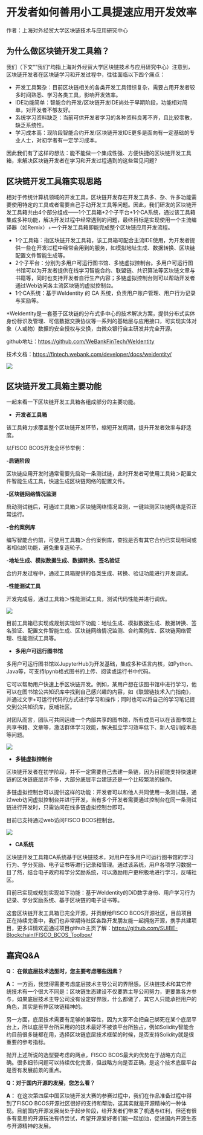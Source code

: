 # 开发者如何善用小工具提速应用开发效率

作者：上海对外经贸大学区块链技术与应用研究中心

## 为什么做区块链开发工具箱？

我们（下文“”我们“均指上海对外经贸大学区块链技术与应用研究中心）注意到，区块链开发者在区块链学习和开发过程中，往往面临以下四个痛点：

- 开发工具繁杂：目前区块链相关的各类开发工具错综复杂，需要占用开发者较多时间熟悉、学习各类工具，影响开发效率。
- IDE功能简单：智能合约开发/区块链开发IDE尚处于早期阶段，功能相对简单，对开发者不够友好。
- 系统学习资料缺乏：当前可供开发者学习的各种资料良莠不齐，且比较零散，缺乏系统性。
- 学习成本高：现阶段智能合约开发/区块链开发IDE更多是面向有一定基础的专业人士，对初学者有一定学习成本。



因此我们有了这样的想法：能不能做一个集成性强、方便快捷的区块链开发工具箱，来解决区块链开发者在学习和开发过程遇到的这些常见问题?



## 区块链开发工具箱实现思路

相对于传统计算机领域的开发工具，区块链开发存在开发工具多、杂、许多功能需要使用特定的工具或者需要自己手动开发工具等问题。因此，我们研发的区块链开发工具箱共由4个部分组成——1个工具箱+2个子平台+1个CA系统，通过该工具箱集成多种功能，解决开发过程中经常遇到的问题，最终目标是实现使用一个主流编译器（如Remix）+一个开发工具箱即能完成整个区块链应用开发流程。



- 1个工具箱：指区块链开发工具箱，该工具箱可配合主流IDE使用，为开发者提供一些在开发过程中经常会用到的服务，如模拟地址生成、数据转换、区块链配置文件智能生成等。
- 2个子平台：分别为多用户可运行图书馆、多链虚拟控制台。多用户可运行图书馆可以为开发者提供在线学习智能合约、联盟链、共识算法等区块链文章与书籍等，同时也支持开发者自行生产内容；多链虚拟控制台则可以帮助开发者通过Web访问各主流区块链的虚拟控制台。
- 1个CA系统：基于WeIdentity 的 CA 系统，负责用户账户管理、用户行为记录与奖励等。

*WeIdentity是一套基于区块链的分布式多中心的技术解决方案，提供分布式实体身份标识及管理、可信数据交换协议等一系列的基础层与应用接口，可实现实体对象（人或物）数据的安全授权与交换，由微众银行自主研发并完全开源。

github地址：<https://github.com/WeBankFinTech/WeIdentity>

技术文档：<https://fintech.webank.com/developer/docs/weidentity/>



![](../../../images/articles/suibe_blockchain_center_toolbox/0.jpg)





## 区块链开发工具箱主要功能

一起来看一下区块链开发工具箱各组成部分的主要功能。

- **开发者工具箱**

该工具箱力求覆盖整个区块链开发环节，缩短开发周期，提升开发者效率与舒适度。

以FISCO BCOS开发全环节举例：

**-启链阶段**

区块链应用开发时通常需要先启动一条测试链，此时开发者可使用工具箱＞配置文件智能生成工具，快速生成区块链网络的配置文件。

**-区块链网络情况监测**

启动测试链后，可通过工具箱＞区块链网络情况监测，一键监测区块链网络是否正常运行。

**-合约案例库**

编写智能合约前，可使用工具箱＞合约案例库，查找是否有其它合约已实现相同或者相似的功能，避免重复造轮子。

**-地址生成、模拟数据生成、数据转换、签名验证**

合约开发过程中，通过工具箱提供的各类生成、转换、验证功能进行开发调试。

**-性能测试工具**

开发完成后，通过工具箱＞性能测试工具，测试代码性能并进行调优。

![](../../../images/articles/suibe_blockchain_center_toolbox/1.png)

目前工具箱已实现或规划实现如下功能：地址生成、模拟数据生成、数据转换、签名验证、配置文件智能生成、区块链网络情况监测、合约案例库、区块链网络管理、性能测试工具等。



- **多用户可运行图书馆**

多用户可运行图书馆以JupyterHub为开发基础，集成多种语言内核，如Python、Java等，可支持Ipynb格式图书的上传、阅读或运行书中代码。

它可以帮助用户快速上手区块链开发。例如，某用户想在该图书馆中进行学习，他可以在图书馆公共知识库中找到自己感兴趣的内容，如《联盟链技术入门指南》，并通过文字+可运行代码的方式进行学习和操作；同时也可以将自己的学习笔记提交到公共知识库，反哺社区。

对团队而言，团队可共同运维一个内部共享的图书馆，所有成员可以在该图书馆上共享书籍、文章等，激活群体学习效能，解决孤立学习效率低下、新人培训成本高等问题。

![](../../../images/articles/suibe_blockchain_center_toolbox/2.png)



- **多链虚拟控制台**

区块链开发者在初学阶段，并不一定需要自己去建一条链，因为目前能支持快速建链的区块链底层并不多，大部分底层平台建链还是一个比较繁琐的操作。

多链虚拟控制台可以提供这样的功能：开发者可以和他人共同使用一条测试链，通过web访问虚拟控制台并进行开发，当有多个开发者需要通过控制台在同一条测试链进行开发时，只需访问在线多链虚拟控制台即可。

目前已支持通过web访问FISCO BCOS控制台。

![](../../../images/articles/suibe_blockchain_center_toolbox/3.png)

- **CA系统**

区块链开发工具箱CA系统基于区块链技术，对用户在多用户可运行图书馆的学习行为、学分奖励、电子证书等进行记录和管理。通过该系统，用户各项学习数据一目了然，结合电子政府和学分奖励系统，可以激励用户更积极地进行学习，反哺社区。

目前已实现或规划实现如下功能：基于WeIdentity的DiD数字身份、用户学习行为记录、学分奖励系统、基于区块链的电子证书等。



这套区块链开发工具箱已完全开源，并贡献给FISCO BCOS开源社区，目前项目正在持续完善中，我们也非常期待社区各路开发朋友能一起拥抱开源，携手共建项目，更多详情欢迎通过项目github主页了解：<https://github.com/SUIBE-Blockchain/FISCO_BCOS_Toolbox/>



## 嘉宾Q&A

**Q： 在做底层技术选型时，您主要考虑哪些因素？**

**A：** 一方面，我觉得需要考虑底层技术主导公司的界限感。区块链技术和其它传统技术有一个很大不同是：区块链生态建设不仅要靠主导公司努力，更要靠各方参与，如果底层技术主导公司没有设定好界限，什么都做了，其它人只能承担用户的角色，其实是有悖区块链精神的。



另一方面，底层技术需要有足够的兼容性，因为大家不会把自己绑死在某个底层平台上，所以底层平台所采用的的技术最好不被该平台所独占，例如Solidity智能合约目前很多链都在用，选择区块链底层技术框架的时候，是否支持Solidity就是很重要的参考指标。

抛开上述所说的选型要考虑的两点，FISCO BCOS最大的优势在于战略方向正确。很多细节问题可以持续优化完善，但战略方向是否正确，是这个技术底层平台是否有发展前景的重点。



**Q：对于国内开源的发展，您怎么看？**

**A：** 在这次第四届中国区块链开发大赛的参赛过程中，我们在作品准备过程中得到了FISCO BCOS开源社区很好的支持和帮助，这其实就是开源精神的一种体现。目前国内开源发展尚处于起步阶段，给开发者们带来了机遇与红利，但还有很多有意思的开源玩法有待尝试，希望开源爱好者们能一起加油，促进国内开源生态与开源精神的发展。